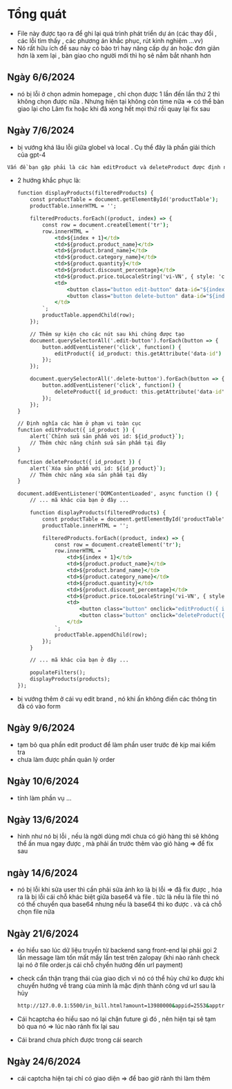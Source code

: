 # Tổng quát
- File này được tạo ra để ghi lại quá trình phát triển dự án (các thay đổi , các lỗi tìm thấy , các phương án khắc phục, rút kinh nghiệm ...vv)
- Nó rất hữu ích để sau này có bảo trì hay nâng cấp dự án hoặc đơn giản hơn là xem lại , bàn giao cho người mới thì họ sẽ nắm bắt nhanh hơn
## Ngày 6/6/2024
- nó bị lỗi ở chọn admin homepage , chỉ chọn được 1 lần đến lần thứ 2 thì không chọn được nữa . Nhưng hiện tại không còn time nữa => có thể bàn giao lại cho Lâm fix hoặc khi đã xong hết mọi thứ rồi quay lại fix sau

## Ngày 7/6/2024
- bị vướng khá lâu lỗi giữa globel và local . Cụ thể đây là phần giải thích của gpt-4 
```cmd
Vấn đề bạn gặp phải là các hàm editProduct và deleteProduct được định nghĩa bên trong hàm xử lý sự kiện DOMContentLoaded, do đó chúng không có phạm vi toàn cục và không thể được truy cập từ các sự kiện onclick được đặt trực tiếp trong HTML.
```
- 2 hướng khắc phục là:
    ```cmd
    function displayProducts(filteredProducts) {
        const productTable = document.getElementById('productTable');
        productTable.innerHTML = '';

        filteredProducts.forEach((product, index) => {
            const row = document.createElement('tr');
            row.innerHTML = `
                <td>${index + 1}</td>
                <td>${product.product_name}</td>
                <td>${product.brand_name}</td>
                <td>${product.category_name}</td>
                <td>${product.quantity}</td>
                <td>${product.discount_percentage}</td>
                <td>${product.price.toLocaleString('vi-VN', { style: 'currency', currency: 'VND' })}</td>
                <td>
                    <button class="button edit-button" data-id="${index + 1}">Sửa</button>
                    <button class="button delete-button" data-id="${index + 1}">Xóa</button>
                </td>
            `;
            productTable.appendChild(row);
        });

        // Thêm sự kiện cho các nút sau khi chúng được tạo
        document.querySelectorAll('.edit-button').forEach(button => {
            button.addEventListener('click', function() {
                editProduct({ id_product: this.getAttribute('data-id') });
            });
        });

        document.querySelectorAll('.delete-button').forEach(button => {
            button.addEventListener('click', function() {
                deleteProduct({ id_product: this.getAttribute('data-id') });
            });
        });
    }
    ```


    ```cmd
    // Định nghĩa các hàm ở phạm vi toàn cục
    function editProduct({ id_product }) {
        alert(`Chỉnh sửa sản phẩm với id: ${id_product}`);
        // Thêm chức năng chỉnh sửa sản phẩm tại đây
    }

    function deleteProduct({ id_product }) {
        alert(`Xóa sản phẩm với id: ${id_product}`);
        // Thêm chức năng xóa sản phẩm tại đây
    }

    document.addEventListener('DOMContentLoaded', async function () {
        // ... mã khác của bạn ở đây ...

        function displayProducts(filteredProducts) {
            const productTable = document.getElementById('productTable');
            productTable.innerHTML = '';

            filteredProducts.forEach((product, index) => {
                const row = document.createElement('tr');
                row.innerHTML = `
                    <td>${index + 1}</td>
                    <td>${product.product_name}</td>
                    <td>${product.brand_name}</td>
                    <td>${product.category_name}</td>
                    <td>${product.quantity}</td>
                    <td>${product.discount_percentage}</td>
                    <td>${product.price.toLocaleString('vi-VN', { style: 'currency', currency: 'VND' })}</td>
                    <td>
                        <button class="button" onclick="editProduct({ id_product: '${index + 1}' })">Sửa</button>
                        <button class="button" onclick="deleteProduct({ id_product: '${index + 1}' })">Xóa</button>
                    </td>
                `;
                productTable.appendChild(row);
            });
        }

        // ... mã khác của bạn ở đây ...

        populateFilters();
        displayProducts(products);
    });
    ```
- bị vướng thêm ở cái vụ edit brand , nó khi ấn không điền các thông tin đã có vào form 

## Ngày 9/6/2024
- tạm bỏ qua phần edit product để làm phần user trước đẻ kịp mai kiểm tra
- chưa làm được phần quản lý order

## Ngày 10/6/2024
- tính làm phần vụ ...

## Ngày 13/6/2024
- hình như nó bị lỗi , nếu là ngời dùng mới chưa có giỏ hàng thì sẽ không thể ấn mua ngay được , mà phải ấn trước thêm vào giỏ hàng => để fix sau

## ngày 14/6/2024 
- nó bị lỗi khi sửa user thì cần phải sửa ảnh ko là bị lỗi => đã fix được , hóa ra là bị lỗi cái chỗ khác biệt giữa base64 và file . tức là nếu là file thì nó có thể chuyển qua base64 nhưng nếu là base64 thì ko được . và cả chỗ chọn file nữa

## Ngày 21/6/2024 
- éo hiểu sao lúc dữ liệu truyền từ backend sang front-end lại phải gọi 2 lần message làm tốn mất mấy lần test trên zalopay (khi nào rảnh check lại nó ở file order.js cái chỗ chyển hướng đến url payment)
- check cẩn thận trạng thái của giao dịch vì nó có thể hủy chứ ko được khi chuyển hướng về trang của mình là mặc định thành công vd url sau là hủy 
    ```cmd
    http://127.0.0.1:5500/in_bill.html?amount=13980000&appid=2553&apptransid=240621_11&bankcode=&checksum=63f4b8f943d4f8aebcc60da77295a8887d2ccb56e549662c61bd444c8dff3293&discountamount=0&pmcid=0&status=-49
    ```
- Cái hcaptcha éo hiểu sao nó lại chặn future gì đó , nên hiện tại sẽ tạm bỏ qua nó => lúc nào rảnh fix lại sau

- Cái brand chưa phích được trong cái search

## Ngày 24/6/2024
- cái captcha hiện tại chỉ có giao diện => để bao giờ rảnh thì làm thêm
